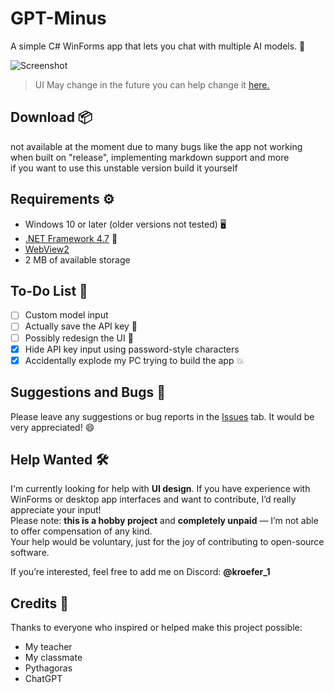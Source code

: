 # GPT-Minus
A simple C# WinForms app that lets you chat with multiple AI models. 🤖

![Screenshot](https://github.com/user-attachments/assets/1a4a3072-f388-43b7-9256-c16f522b3755)
> UI May change in the future you can help change it [here.](#help-wanted-%EF%B8%8F)

## Download 📦
not available at the moment due to many bugs like the app not working  
when built on "release", implementing markdown support and more  
if you want to use this unstable version build it yourself

## Requirements ⚙️
- Windows 10 or later (older versions not tested) 🖥️  
- [.NET Framework 4.7](https://dotnet.microsoft.com/en-us/download/dotnet-framework/net47) 🧩
- [WebView2](https://developer.microsoft.com/en-us/microsoft-edge/webview2?form=MA13LH#download)
- 2 MB of available storage  

## To-Do List 📝
- [ ] Custom model input  
- [ ] Actually save the API key 🔐  
- [ ] Possibly redesign the UI 🎨  
- [x] Hide API key input using password-style characters  
- [x] Accidentally explode my PC trying to build the app 💥  

## Suggestions and Bugs 🐞
Please leave any suggestions or bug reports in the [Issues](../../issues) tab. It would be very appreciated! 😄

## Help Wanted 🛠️
I'm currently looking for help with **UI design**. If you have experience with WinForms or desktop app interfaces and want to contribute, I’d really appreciate your input!  
Please note: **this is a hobby project** and **completely unpaid** — I’m not able to offer compensation of any kind.  
Your help would be voluntary, just for the joy of contributing to open-source software.

If you’re interested, feel free to add me on Discord: **@kroefer_1**

## Credits 🙏
Thanks to everyone who inspired or helped make this project possible:  
- My teacher  
- My classmate  
- Pythagoras  
- ChatGPT  
